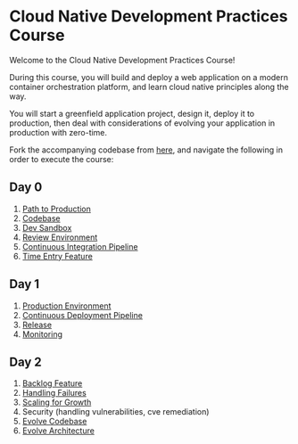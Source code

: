 # Cloud Native Development Practices Course

Welcome to the Cloud Native Development Practices Course!

During this course,
you will build and deploy a web application on a modern container
orchestration platform,
and learn cloud native principles along the way.

You will start a greenfield application project,
design it,
deploy it to production,
then deal with considerations of evolving your application in production
with zero-time.

Fork the accompanying codebase from
[here](https://github.com/platform-acceleration-lab/tracker.git),
and navigate the following in order to execute the course:

## Day 0

1.  [Path to Production](./day-0/0-path.md)
1.  [Codebase](./day-0/1-codebase.md)
1.  [Dev Sandbox](./day-0/2-dev-sandbox.md)
1.  [Review Environment](./day-0/3-review-environment.md)
1.  [Continuous Integration Pipeline](./day-0/4-ci-pipeline.md)
1.  [Time Entry Feature](./day-0/5-time-entry-feature.md)

## Day 1

1.  [Production Environment](./day-1/1-bootstrap-production-environment.md)
1.  [Continuous Deployment Pipeline](./day-1/2-cd-pipeline.md)
1.  [Release](./day-1/3-release.md)
1.  [Monitoring](./day-1/4-monitoring.md)

## Day 2

1.  [Backlog Feature](./day-2/1-backlog-feature.md)
1.  [Handling Failures](./day-2/2-handling-failures.md)
1.  [Scaling for Growth](./day-2/3-scaling-for-growth.md)
2.  Security (handling vulnerabilities, cve remediation)
3.  [Evolve Codebase](./day-2/4-evolve-codebase.md)
4.  [Evolve Architecture](./day-2/5-evolve-architecture.md)

